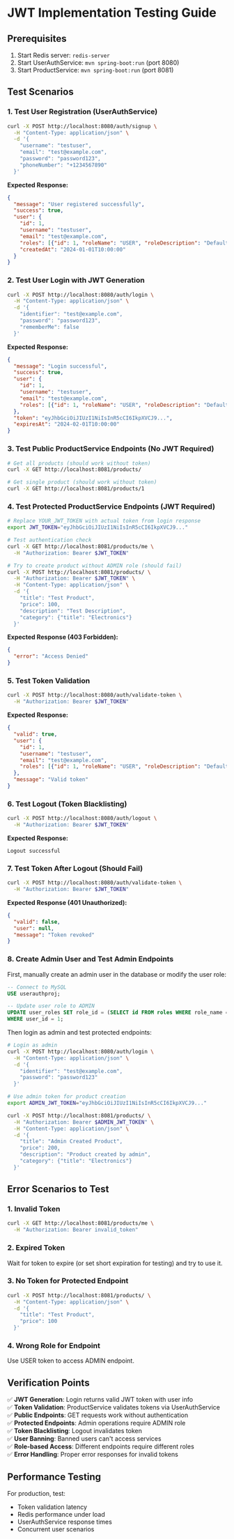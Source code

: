 # JWT Implementation Testing Guide

## Prerequisites
1. Start Redis server: `redis-server`
2. Start UserAuthService: `mvn spring-boot:run` (port 8080)
3. Start ProductService: `mvn spring-boot:run` (port 8081)

## Test Scenarios

### 1. Test User Registration (UserAuthService)
```bash
curl -X POST http://localhost:8080/auth/signup \
  -H "Content-Type: application/json" \
  -d '{
    "username": "testuser",
    "email": "test@example.com",
    "password": "password123",
    "phoneNumber": "+1234567890"
  }'
```

**Expected Response:**
```json
{
  "message": "User registered successfully",
  "success": true,
  "user": {
    "id": 1,
    "username": "testuser",
    "email": "test@example.com",
    "roles": [{"id": 1, "roleName": "USER", "roleDescription": "Default user role"}],
    "createdAt": "2024-01-01T10:00:00"
  }
}
```

### 2. Test User Login with JWT Generation
```bash
curl -X POST http://localhost:8080/auth/login \
  -H "Content-Type: application/json" \
  -d '{
    "identifier": "test@example.com",
    "password": "password123",
    "rememberMe": false
  }'
```

**Expected Response:**
```json
{
  "message": "Login successful",
  "success": true,
  "user": {
    "id": 1,
    "username": "testuser",
    "email": "test@example.com",
    "roles": [{"id": 1, "roleName": "USER", "roleDescription": "Default user role"}]
  },
  "token": "eyJhbGciOiJIUzI1NiIsInR5cCI6IkpXVCJ9...",
  "expiresAt": "2024-02-01T10:00:00"
}
```

### 3. Test Public ProductService Endpoints (No JWT Required)
```bash
# Get all products (should work without token)
curl -X GET http://localhost:8081/products/

# Get single product (should work without token)
curl -X GET http://localhost:8081/products/1
```

### 4. Test Protected ProductService Endpoints (JWT Required)
```bash
# Replace YOUR_JWT_TOKEN with actual token from login response
export JWT_TOKEN="eyJhbGciOiJIUzI1NiIsInR5cCI6IkpXVCJ9..."

# Test authentication check
curl -X GET http://localhost:8081/products/me \
  -H "Authorization: Bearer $JWT_TOKEN"

# Try to create product without ADMIN role (should fail)
curl -X POST http://localhost:8081/products/ \
  -H "Authorization: Bearer $JWT_TOKEN" \
  -H "Content-Type: application/json" \
  -d '{
    "title": "Test Product",
    "price": 100,
    "description": "Test Description",
    "category": {"title": "Electronics"}
  }'
```

**Expected Response (403 Forbidden):**
```json
{
  "error": "Access Denied"
}
```

### 5. Test Token Validation
```bash
curl -X POST http://localhost:8080/auth/validate-token \
  -H "Authorization: Bearer $JWT_TOKEN"
```

**Expected Response:**
```json
{
  "valid": true,
  "user": {
    "id": 1,
    "username": "testuser",
    "email": "test@example.com",
    "roles": [{"id": 1, "roleName": "USER", "roleDescription": "Default user role"}]
  },
  "message": "Valid token"
}
```

### 6. Test Logout (Token Blacklisting)
```bash
curl -X POST http://localhost:8080/auth/logout \
  -H "Authorization: Bearer $JWT_TOKEN"
```

**Expected Response:**
```
Logout successful
```

### 7. Test Token After Logout (Should Fail)
```bash
curl -X POST http://localhost:8080/auth/validate-token \
  -H "Authorization: Bearer $JWT_TOKEN"
```

**Expected Response (401 Unauthorized):**
```json
{
  "valid": false,
  "user": null,
  "message": "Token revoked"
}
```

### 8. Create Admin User and Test Admin Endpoints
First, manually create an admin user in the database or modify the user role:

```sql
-- Connect to MySQL
USE userauthproj;

-- Update user role to ADMIN
UPDATE user_roles SET role_id = (SELECT id FROM roles WHERE role_name = 'ADMIN') 
WHERE user_id = 1;
```

Then login as admin and test protected endpoints:

```bash
# Login as admin
curl -X POST http://localhost:8080/auth/login \
  -H "Content-Type: application/json" \
  -d '{
    "identifier": "test@example.com",
    "password": "password123"
  }'

# Use admin token for product creation
export ADMIN_JWT_TOKEN="eyJhbGciOiJIUzI1NiIsInR5cCI6IkpXVCJ9..."

curl -X POST http://localhost:8081/products/ \
  -H "Authorization: Bearer $ADMIN_JWT_TOKEN" \
  -H "Content-Type: application/json" \
  -d '{
    "title": "Admin Created Product",
    "price": 200,
    "description": "Product created by admin",
    "category": {"title": "Electronics"}
  }'
```

## Error Scenarios to Test

### 1. Invalid Token
```bash
curl -X GET http://localhost:8081/products/me \
  -H "Authorization: Bearer invalid_token"
```

### 2. Expired Token
Wait for token to expire (or set short expiration for testing) and try to use it.

### 3. No Token for Protected Endpoint
```bash
curl -X POST http://localhost:8081/products/ \
  -H "Content-Type: application/json" \
  -d '{
    "title": "Test Product",
    "price": 100
  }'
```

### 4. Wrong Role for Endpoint
Use USER token to access ADMIN endpoint.

## Verification Points

✅ **JWT Generation**: Login returns valid JWT token with user info  
✅ **Token Validation**: ProductService validates tokens via UserAuthService  
✅ **Public Endpoints**: GET requests work without authentication  
✅ **Protected Endpoints**: Admin operations require ADMIN role  
✅ **Token Blacklisting**: Logout invalidates token  
✅ **User Banning**: Banned users can't access services  
✅ **Role-based Access**: Different endpoints require different roles  
✅ **Error Handling**: Proper error responses for invalid tokens  

## Performance Testing
For production, test:
- Token validation latency
- Redis performance under load
- UserAuthService response times
- Concurrent user scenarios 
